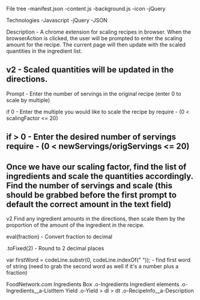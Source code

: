 File tree
-manifest.json
-content.js
-background.js
-icon
-jQuery

Technologies
-Javascript
-jQuery
-JSON

Description -
  A chrome extension for scaling recipes in browser. When the browserAction is clicked, the user will be prompted to enter the scaling amount for the recipe. The current page will then update with the scaled quantities in the ingredient list.

  v2 - Scaled quantities will be updated in the directions.
-----
Prompt - Enter the number of servings in the original recipe (enter 0 to scale by multiple)

if 0 - Enter the multiple you would like to scale the recipe by 
require - (0 < scalingFactor <= 20)

if > 0 - Enter the desired number of servings
require - (0 < newServings/origServings <= 20)
-----
Once we have our scaling factor, find the list of ingredients and scale the quantities accordingly. Find the number of servings and scale (this should be grabbed before the first prompt to default the correct amount in the text field)
-----
v2
Find any ingredient amounts in the directions, then scale them by the proportion of the amount of the ingredient in the recipe.

eval(fraction) - Convert fraction to decimal

.toFixed(2) - Round to 2 decimal places

var firstWord = codeLine.substr(0, codeLine.indexOf(" ")); - find first word of string (need to grab the second word as well if it's a number plus a fraction)

FoodNetwork.com
Ingredients Box .o-Ingredients
Ingredient elements .o-Ingredients__a-ListItem
Yield .o-Yield > dl > dt .o-RecipeInfo__a-Description


